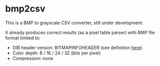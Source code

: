 # bmp2csv
This is a BMP to grayscale CSV converter, still under development.

It already produces correct results (as a pixel table parser) with BMP file format limited to:

* DIB header version: BITMAPINFOHEADER (see definition [here](https://msdn.microsoft.com/en-us/library/windows/desktop/dd183376(v=vs.85).aspx))
* Color depth: 8 / 16 / 24 / 32 (bits per pixel)
* Compression: none
